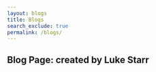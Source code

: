 ```yaml
---
layout: blogs 
title: Blogs
search_exclude: true
permalink: /blogs/
---
```

Blog Page: created by Luke Starr
---